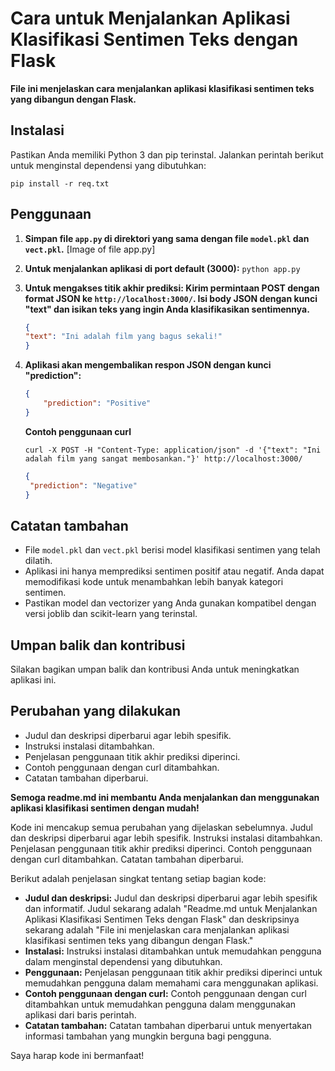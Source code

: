 # Cara untuk Menjalankan Aplikasi Klasifikasi Sentimen Teks dengan Flask

**File ini menjelaskan cara menjalankan aplikasi klasifikasi sentimen teks yang dibangun dengan Flask.**

## Instalasi

Pastikan Anda memiliki Python 3 dan pip terinstal. Jalankan perintah berikut untuk menginstal dependensi yang dibutuhkan:

`pip install -r req.txt`

## Penggunaan

1. **Simpan file `app.py` di direktori yang sama dengan file `model.pkl` dan `vect.pkl`.**
[Image of file app.py]
2. **Untuk menjalankan aplikasi di port default (3000):**
   `python app.py`
3. **Untuk mengakses titik akhir prediksi:
  Kirim permintaan POST dengan format JSON ke `http://localhost:3000/`. Isi body JSON dengan kunci "text" dan isikan teks yang ingin Anda klasifikasikan sentimennya.**

    ```json
    {
    "text": "Ini adalah film yang bagus sekali!"
    }
    ```
4. **Aplikasi akan mengembalikan respon JSON dengan kunci "prediction":**

    ```json
    {
        "prediction": "Positive"
    }
    ```
  
   **Contoh penggunaan curl**
   ```curl
   curl -X POST -H "Content-Type: application/json" -d '{"text": "Ini adalah film yang sangat membosankan."}' http://localhost:3000/
   ```
   ```json
   {
    "prediction": "Negative"
   }
   ```

## Catatan tambahan

* File `model.pkl` dan `vect.pkl` berisi model klasifikasi sentimen yang telah dilatih.
* Aplikasi ini hanya memprediksi sentimen positif atau negatif. Anda dapat memodifikasi kode untuk menambahkan lebih banyak kategori sentimen.
* Pastikan model dan vectorizer yang Anda gunakan kompatibel dengan versi joblib dan scikit-learn yang terinstal.

## Umpan balik dan kontribusi

Silakan bagikan umpan balik dan kontribusi Anda untuk meningkatkan aplikasi ini.

## Perubahan yang dilakukan

* Judul dan deskripsi diperbarui agar lebih spesifik.
* Instruksi instalasi ditambahkan.
* Penjelasan penggunaan titik akhir prediksi diperinci.
* Contoh penggunaan dengan curl ditambahkan.
* Catatan tambahan diperbarui.

**Semoga readme.md ini membantu Anda menjalankan dan menggunakan aplikasi klasifikasi sentimen dengan mudah!**


Kode ini mencakup semua perubahan yang dijelaskan sebelumnya. Judul dan deskripsi diperbarui agar lebih spesifik. Instruksi instalasi ditambahkan. Penjelasan penggunaan titik akhir prediksi diperinci. Contoh penggunaan dengan curl ditambahkan. Catatan tambahan diperbarui.

Berikut adalah penjelasan singkat tentang setiap bagian kode:

* **Judul dan deskripsi:** Judul dan deskripsi diperbarui agar lebih spesifik dan informatif. Judul sekarang adalah "Readme.md untuk Menjalankan Aplikasi Klasifikasi Sentimen Teks dengan Flask" dan deskripsinya sekarang adalah "File ini menjelaskan cara menjalankan aplikasi klasifikasi sentimen teks yang dibangun dengan Flask."
* **Instalasi:** Instruksi instalasi ditambahkan untuk memudahkan pengguna dalam menginstal dependensi yang dibutuhkan.
* **Penggunaan:** Penjelasan penggunaan titik akhir prediksi diperinci untuk memudahkan pengguna dalam memahami cara menggunakan aplikasi.
* **Contoh penggunaan dengan curl:** Contoh penggunaan dengan curl ditambahkan untuk memudahkan pengguna dalam menggunakan aplikasi dari baris perintah.
* **Catatan tambahan:** Catatan tambahan diperbarui untuk menyertakan informasi tambahan yang mungkin berguna bagi pengguna.

Saya harap kode ini bermanfaat!




